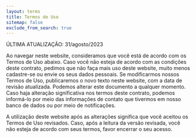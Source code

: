 ```yaml
---
layout: terms
title: Termos de Uso
sitemap: false
exclude_from_search: true
---
```


ÚLTIMA ATUALIZAÇÃO: 31/agosto/2023

Ao navegar neste website, consideramos que você está de acordo com os Termos de Uso abaixo.
Caso você não esteja de acordo com as condições deste contrato, pedimos que não faça mais uso deste website, 
muito menos cadastre-se ou envie os seus dados pessoais.
Se modificarmos nossos Termos de Uso, publicaremos o novo texto neste website, com a data de revisão atualizada. 
Podemos alterar este documento a qualquer momento. Caso haja alteração significativa nos termos deste contrato, 
podemos informá-lo por meio das informações de contato que tivermos em nosso banco de dados ou por meio de 
notificações.

A utilização deste website após as alterações significa que você aceitou os Termos de Uso revisados.
Caso, após a leitura da versão revisada, você não esteja de acordo com seus termos, favor encerrar o seu acesso.

